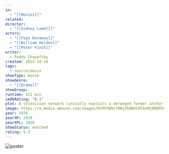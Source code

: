 ```yaml
---
in:
  - "[[Movies]]"
related: 
director:
  - "[[Sidney Lumet]]"
actors:
  - "[[Faye Dunaway]]"
  - "[[William Holden]]"
  - "[[Peter Finch]]"
writer:
  - Paddy Chayefsky
created: 2023-10-29
tags:
  - source/movie
showType: movie
showGenre:
  - "[[Drama]]"
showGroup: 
runtime: 121 min
imdbRating: "8.1"
plot: A television network cynically exploits a deranged former anchor's ravings and revelations about the news media for its own profit, but finds that his message may be difficult to control.
image: https://m.media-amazon.com/images/M/MV5BNzY0NjU5ODUtOTAzMC00NTU5LWJkZjctYWMyOWY2MTZmOWM1XkEyXkFqcGdeQXVyMTI3ODAyMzE2._V1_SX300.jpg
year: 1976
yearXP: 2010
yearXPL: 2016
showStatus: watched
rating: 5.3
---
```

![poster](https://m.media-amazon.com/images/M/MV5BNzY0NjU5ODUtOTAzMC00NTU5LWJkZjctYWMyOWY2MTZmOWM1XkEyXkFqcGdeQXVyMTI3ODAyMzE2._V1_SX300.jpg)


